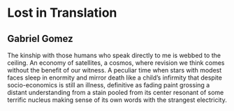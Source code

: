 # Lost in Translation
## Gabriel Gomez
The kinship with those humans
who speak directly to me
is webbed to the ceiling.
An economy of satellites, a cosmos,
where revision we think
comes without the benefit
of our witness. A peculiar time
when stars with modest faces
sleep in enormity and mirror
death like a child’s infirmity that
despite socio-economics
is still an illness,
definitive as fading paint
grossing a distant
understanding from a stain
pooled from its center
resonant of some terrific
nucleus making sense
of its own words
with the strangest electricity.